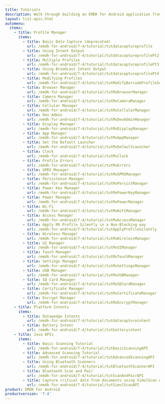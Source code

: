 ```yaml
---
title: Tutorials
description: Walk through building an EMDK for Android application from the ground up with one of the following tutorials. Each tutorial includes step by step instructions and associate code.
layout: list-apis.html
automenu:
  items:
    - title: Profile Manager
      items:
        - title: Basic Data Capture (deprecated)
          url: /emdk-for-android/7-4/tutorial/tutdatacaptureprofile
        - title: Using Intent Output
          url: /emdk-for-android/7-4/tutorial/tutdatacaptureprofilePt2
        - title: Multiple Profiles
          url: /emdk-for-android/7-4/tutorial/tutdatacaptureprofilePt3
        - title: Using Broadcast Intent Output
          url: /emdk-for-android/7-4/tutorial/tutdatacaptureprofilePt4
        - title: Modifying Profiles
          url: /emdk-for-android/7-4/tutorial/tutModifyBarcodeProfileSettings
        - title: Browser Manager
          url: /emdk-for-android/7-4/tutorial/tutMxBrowserManager
        - title: Camera Manager
          url: /emdk-for-android/7-4/tutorial/tutMxCameraManager
        - title: Cellular Manager
          url: /emdk-for-android/7-4/tutorial/tutMxCellularManager
        - title: Dev Admin
          url: /emdk-for-android/7-4/tutorial/tutMxDevAdminManager
        - title: Display Manager
          url: /emdk-for-android/7-4/tutorial/tutMxDisplayManager
        - title: App Manager
          url: /emdk-for-android/7-4/tutorial/tutMxAppManager
        - title: Set the Default Launcher
          url: /emdk-for-android/7-4/tutorial/tutMxDefaultLauncher
        - title: Clock
          url: /emdk-for-android/7-4/tutorial/tutMxClock
        - title: Profile Errors
          url: /emdk-for-android/7-4/tutorial/tutMxErrors
        - title: GPRS Manager
          url: /emdk-for-android/7-4/tutorial/tutMxGPRSManager
        - title: Persistence Manager
          url: /emdk-for-android/7-4/tutorial/tutMxPersistManager
        - title: Power Key Manager
          url: /emdk-for-android/7-4/tutorial/tutMxPowerKeyManager
        - title: Power Manager
          url: /emdk-for-android/7-4/tutorial/tutMxPowerManager
        - title: Wi-Fi
          url: /emdk-for-android/7-4/tutorial/tutMxWiFiManager
        - title: Access Manager
          url: /emdk-for-android/7-4/tutorial/tutMxAccessManager
        - title: Apply MX Profile Silently in a Non-Blocking way
          url: /emdk-for-android/7-4/tutorial/tutApplyProfileSilently
        - title: Wireless Manager
          url: /emdk-for-android/7-4/tutorial/tutMxWirelessManager
        - title: UI Manager
          url: /emdk-for-android/7-4/tutorial/tutMxUIManager
        - title: Touch Manager
          url: /emdk-for-android/7-4/tutorial/tutMxTouchManager
        - title: Settings Manager
          url: /emdk-for-android/7-4/tutorial/tutMxSettingsManager
        - title: USB Manager
          url: /emdk-for-android/7-4/tutorial/tutMxUSBManager
        - title: SD Card Manager
          url: /emdk-for-android/7-4/tutorial/tutMxSDCardManager
        - title: Certificate Manager
          url: /emdk-for-android/7-4/tutorial/tutMxCertificateManager
        - title: Encrypt Manager
          url: /emdk-for-android/7-4/tutorial/tutMxEncryptManager
    - title: Platform Intents
      items:
        - title: Datawedge Intents
          url: /emdk-for-android/7-4/tutorial/tutdatacaptureintent
        - title: Battery Intent
          url: /emdk-for-android/7-4/tutorial/tutbatteryintent
    - title: Java APIs
      items:
        - title: Basic Scanning Tutorial
          url: /emdk-for-android/7-4/tutorial/tutBasicScanningAPI
        - title: Advanced Scanning Tutorial
          url: /emdk-for-android/7-4/tutorial/tutAdvancedScanningAPI
        - title: Using Bluetooth Scanners
          url: /emdk-for-android/7-4/tutorial/tutBluetoothScannerAPI
        - title: Bluetooth Scan and Pair
          url: /emdk-for-android/7-4/tutorial/tutScanAndPairAPI
        - title: Capture critical data from documents using SimulScan API
          url: /emdk-for-android/7-4/tutorial/tutSimulScanAPI
product: EMDK For Android
productversion: '7.4'
---
```




















